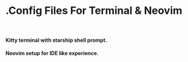 # .Config Files For Terminal & Neovim

<br />

#### Kitty terminal with starship shell prompt.
#### Neovim setup for IDE like experience.

